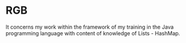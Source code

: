 # RGB
It concerns my work within the framework of my training in the Java programming language with content of knowledge of Lists - HashMap.
